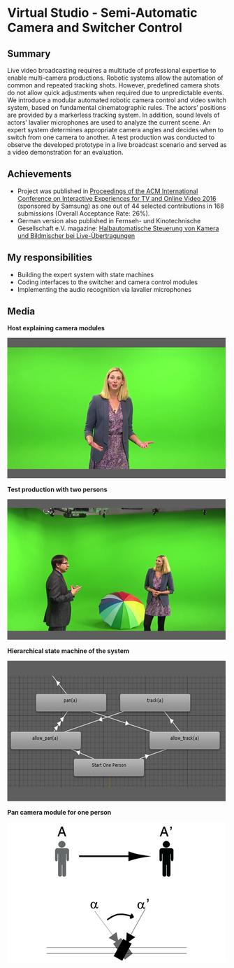 # Virtual Studio - Semi-Automatic Camera and Switcher Control
## Summary
Live video broadcasting requires a multitude of professional expertise to enable multi-camera productions. Robotic systems allow the automation of common and repeated tracking
shots. However, predefined camera shots do not allow quick adjustments when required due to unpredictable events. We introduce a modular automated robotic camera
control and video switch system, based on fundamental cinematographic rules. The actors’ positions are provided by a markerless tracking system. In addition, sound levels of
actors’ lavalier microphones are used to analyze the current scene. An expert system determines appropriate camera angles and decides when to switch from one camera to another.
A test production was conducted to observe the developed prototype in a live broadcast scenario and served as a video demonstration for an evaluation.

## Achievements
* Project was published in <a href="http://dl.acm.org/citation.cfm?id=2933559&CFID=809433705&CFTOKEN=92497163" target="_blank">Proceedings of the ACM International Conference on Interactive Experiences for TV and Online Video 2016</a>
 (sponsored by Samsung) as one out of 44 selected contributions in 168 submissions (Overall Acceptance Rate: 26%).
* German version also published in Fernseh- und Kinotechnische Gesellschaft e.V. magazine: <a href="https://www.fktg.org/halbautomatische-steuerung-von-kamera-und-bildmischer-bei-live-uebertragungen" target="_blank">Halbautomatische Steuerung von Kamera und Bildmischer bei Live-Übertragungen</a>

## My responsibilities
* Building the expert system with state machines
* Coding interfaces to the switcher and camera control modules
* Implementing the audio recognition via lavalier microphones

## Media
**Host explaining camera modules**

![Host explaining camera modules](Images/test_production1.jpg)

**Test production with two persons**

![Test production with two persons](Images/test_production2.jpg)

**Hierarchical state machine of the system**

![Hierarchical state machine of the system](Images/statemachine.jpg)

**Pan camera module for one person**

![Pan camera module for one person](Images/pan.png)
